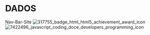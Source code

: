 # DADOS
Nav-Bar-Site
![317755_badge_html_html5_achievement_award_icon](https://user-images.githubusercontent.com/99497978/190293177-2799502f-8210-479b-88e2-aaa4aebbd222.png)
![7422496_javascript_coding_doce_developers_programming_icon](https://user-images.githubusercontent.com/99497978/190293279-8a4d3b47-92b9-4c9e-bda7-3b28ed94c6bf.png)
